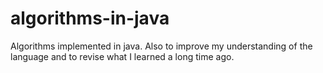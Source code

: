# algorithms-in-java
Algorithms implemented in java. Also to improve my understanding of the language and to revise what I learned a long time ago.
